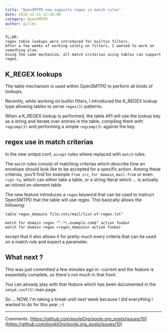 ```yaml
---
title: "OpenSMTPD now supports regex in match rules"
date: 2018-12-21 22:36:00
category: OpenSMTPD
author: gilles
---
```


    TL;DR:
    regex table lookups were introduced for builtin filters.
    After a few weeks of working solely on filters, I wanted to work on something else.
    Using the same mechanism, all match criterias using tables can support regex.


K_REGEX lookups
--
The table mechanism is used within OpenSMTPD to perform all kinds of lookups.

Recently,
while working on builtin filters,
I introduced the K_REGEX lookup type allowing tables to serve `regex(3)` patterns.

When a K_REGEX lookup is performed,
the table API will use the lookup key as a string and iterate over entries in the table,
compiling them with `regcomp(3)` and performing a simple `regcomp(3)` against the key.


regex use in match criterias
--
In the new smtpd.conf,
`accept` rules where replaced with `match` rules.

The `match` rules consist of matching criterias which describe how an envelope should look like to be accepted for a specific action.
Among these criterias,
you'll find for example `from src`, `for domain`, `mail-from` or even `rcpt-to`,
which can either take a table, or a string literal which ... is actually an inlined on-element table.

The new feature introduces a `regex` keyword that can be used to instruct OpenSMTPD that the table will use regex.
This basically allows the following:

```
table regex_domains file:/etc/mail/list-of-regex.txt"

match for domain regex "^.*\.example.com$" action foobar
match for domain regex <regex_domains> action foobar
```

except that it also allows it for pretty much every criteria that can be used on a match rule and expect a parameter.


What next ?
--
This was just committed a few minutes ago in -current and the feature is essentially complete,
so there's not much in that front.

You can already play with that feature which has been documented in the `smtpd.conf(5)` man page.

So ... NOW, I'm taking a break until next week because I did everything I wanted to do for this year ;-)

--- 
Comments: [https://github.com/poolpOrg/poolp.org_posts/issues/10](https://github.com/poolpOrg/poolp.org_posts/issues/10)
